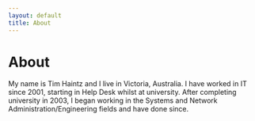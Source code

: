 ```yaml
---
layout: default
title: About
---
```

# About

My name is Tim Haintz and I live in Victoria, Australia. I have worked in IT since 2001, starting in Help Desk whilst at university. After completing university in 2003, I began working in the Systems and Network Administration/Engineering fields and have done since. 


